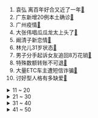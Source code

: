 1. 袁弘 离百年好合又近了一年[:link:](https://s.weibo.com/weibo?q=%23袁弘%20离百年好合又近了一年%23&Refer=top)
2. 广东新增20例本土确诊[:link:](https://s.weibo.com/weibo?q=%23广东新增20例本土确诊%23&Refer=top)
3. 广州疫情[:link:](https://s.weibo.com/weibo?q=%23广州疫情%23&Refer=top)
4. 大张伟唱瓜瓜龙太上头了[:link:](https://s.weibo.com/weibo?q=%23大张伟唱瓜瓜龙太上头了%23&Refer=top)
5. 阚清子新恋情[:link:](https://s.weibo.com/weibo?q=%23阚清子新恋情%23&Refer=top)
6. 林允儿31岁状态[:link:](https://s.weibo.com/weibo?q=%23林允儿31岁状态%23&Refer=top)
7. 男子分手起诉女友追回8万花销[:link:](https://s.weibo.com/weibo?q=%23男子分手起诉女友追回8万花销%23&Refer=top)
8. 特殊数额转账不可退[:link:](https://s.weibo.com/weibo?q=%23特殊数额转账不可退%23&Refer=top)
9. 大量ETC车主遭短信诈骗[:link:](https://s.weibo.com/weibo?q=%23大量ETC车主遭短信诈骗%23&Refer=top)
10. 讨好型人格有多缺爱[:link:](https://s.weibo.com/weibo?q=%23讨好型人格有多缺爱%23&Refer=top)
<details>
<summary>11 ~ 20</summary>

11. 我国灭活疫苗技术路线适合快速应对变异[:link:](https://s.weibo.com/weibo?q=%23我国灭活疫苗技术路线适合快速应对变异%23&Refer=top)
12. Angelababy现身宋雨琦直播[:link:](https://s.weibo.com/weibo?q=%23Angelababy现身宋雨琦直播%23&Refer=top)
13. 王一博卧底成功[:link:](https://s.weibo.com/weibo?q=%23王一博卧底成功%23&Refer=top)
14. EXO回归预告团体照[:link:](https://s.weibo.com/weibo?q=%23EXO回归预告团体照%23&Refer=top)
15. 电子烟戒烟糖不能帮助戒烟[:link:](https://s.weibo.com/weibo?q=%23电子烟戒烟糖不能帮助戒烟%23&Refer=top)
16. 我国50%的肺癌因吸烟引起[:link:](https://s.weibo.com/weibo?q=%23我国50%的肺癌因吸烟引起%23&Refer=top)
17. 昆明通报家长反映女儿被幼师罚吃粪便[:link:](https://s.weibo.com/weibo?q=%23昆明通报家长反映女儿被幼师罚吃粪便%23&Refer=top)
18. 桃花坞[:link:](https://s.weibo.com/weibo?q=%23桃花坞%23&Refer=top)
19. 上大学到底是为了什么[:link:](https://s.weibo.com/weibo?q=%23上大学到底是为了什么%23&Refer=top)
20. 烟台地震[:link:](https://s.weibo.com/weibo?q=%23烟台地震%23&Refer=top)
</details>
<details>
<summary>21 ~ 30</summary>

21. 南浦[:link:](https://s.weibo.com/weibo?q=%23南浦%23&Refer=top)
22. 逼近昆明的15头野象如何劝返[:link:](https://s.weibo.com/weibo?q=%23逼近昆明的15头野象如何劝返%23&Refer=top)
23. 希望你永远不懂 谁懂[:link:](https://s.weibo.com/weibo?q=%23希望你永远不懂%20谁懂%23&Refer=top)
24. 北大数学大神手提馒头矿泉水接受采访[:link:](https://s.weibo.com/weibo?q=%23北大数学大神手提馒头矿泉水接受采访%23&Refer=top)
25. 男子骑车掉进稻田被误以为奥特曼[:link:](https://s.weibo.com/weibo?q=%23男子骑车掉进稻田被误以为奥特曼%23&Refer=top)
26. Mine[:link:](https://s.weibo.com/weibo?q=%23Mine%23&Refer=top)
27. 五月最后一天[:link:](https://s.weibo.com/weibo?q=%23五月最后一天%23&Refer=top)
28. 真人版小美人鱼男女主同框照[:link:](https://s.weibo.com/weibo?q=%23真人版小美人鱼男女主同框照%23&Refer=top)
29. 胡兵回应又输了[:link:](https://s.weibo.com/weibo?q=%23胡兵回应又输了%23&Refer=top)
30. 是高考难还是考研难[:link:](https://s.weibo.com/weibo?q=%23是高考难还是考研难%23&Refer=top)
</details>
<details>
<summary>31 ~ 40</summary>

31. 29名七一勋章提名建议人选[:link:](https://s.weibo.com/weibo?q=%2329名七一勋章提名建议人选%23&Refer=top)
32. 家长该告诉孩子财务情况吗[:link:](https://s.weibo.com/weibo?q=%23家长该告诉孩子财务情况吗%23&Refer=top)
33. 黄子韬 什么黄公子呵呵[:link:](https://s.weibo.com/weibo?q=%23黄子韬%20什么黄公子呵呵%23&Refer=top)
34. 医生提醒红霉素软膏绝对不能长期使用[:link:](https://s.weibo.com/weibo?q=%23医生提醒红霉素软膏绝对不能长期使用%23&Refer=top)
35. 北京打雷[:link:](https://s.weibo.com/weibo?q=%23北京打雷%23&Refer=top)
36. 王忠林当选为湖北省省长[:link:](https://s.weibo.com/weibo?q=%23王忠林当选为湖北省省长%23&Refer=top)
37. 利路修吃笋[:link:](https://s.weibo.com/weibo?q=%23利路修吃笋%23&Refer=top)
38. 31省区市新增确诊27例[:link:](https://s.weibo.com/weibo?q=%2331省区市新增确诊27例%23&Refer=top)
39. 宋茜给石头姐解释中文昵称[:link:](https://s.weibo.com/weibo?q=%23宋茜给石头姐解释中文昵称%23&Refer=top)
40. 美士兵在保加利亚强闯当地工厂[:link:](https://s.weibo.com/weibo?q=%23美士兵在保加利亚强闯当地工厂%23&Refer=top)
</details>
<details>
<summary>41 ~ 50</summary>

41. 月薪三千能买什么样的房子[:link:](https://s.weibo.com/weibo?q=%23月薪三千能买什么样的房子%23&Refer=top)
42. 民警下水救羊全身伤痕累累[:link:](https://s.weibo.com/weibo?q=%23民警下水救羊全身伤痕累累%23&Refer=top)
43. 深圳天气[:link:](https://s.weibo.com/weibo?q=%23深圳天气%23&Refer=top)
44. 江苏再增4例境外输入无症状[:link:](https://s.weibo.com/weibo?q=%23江苏再增4例境外输入无症状%23&Refer=top)
45. 不满16岁不得开网络直播[:link:](https://s.weibo.com/weibo?q=%23不满16岁不得开网络直播%23&Refer=top)
46. 生椰拿铁[:link:](https://s.weibo.com/weibo?q=%23生椰拿铁%23&Refer=top)
47. 杜兰特42分[:link:](https://s.weibo.com/weibo?q=%23杜兰特42分%23&Refer=top)
48. 雷佳音爆料郭京飞名字来源[:link:](https://s.weibo.com/weibo?q=%23雷佳音爆料郭京飞名字来源%23&Refer=top)
49. 南京遭碾压女子离婚后仍被嫌犯要钱[:link:](https://s.weibo.com/weibo?q=%23南京遭碾压女子离婚后仍被嫌犯要钱%23&Refer=top)
50. 印度制药工业近乎停摆[:link:](https://s.weibo.com/weibo?q=%23印度制药工业近乎停摆%23&Refer=top)
51. 加拿大为215位原住民儿童遗骸降半旗[:link:](https://s.weibo.com/weibo?q=%23加拿大为215位原住民儿童遗骸降半旗%23&Refer=top)
</details>